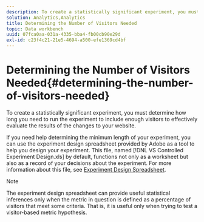 ```yaml
---
description: To create a statistically significant experiment, you must determine how long you need to run the experiment to include enough visitors to effectively evaluate the results of the changes to your website.
solution: Analytics,Analytics
title: Determining the Number of Visitors Needed
topic: Data workbench
uuid: 07fca0aa-031a-4335-bba4-fb00cb90e29d
exl-id: c23f4c21-21e5-4694-a500-efe1369cd4bf
---
```

# Determining the Number of Visitors Needed{#determining-the-number-of-visitors-needed}

To create a statistically significant experiment, you must determine how long you need to run the experiment to include enough visitors to effectively evaluate the results of the changes to your website.

If you need help determining the minimum length of your experiment, you can use the experiment design spreadsheet provided by Adobe as a tool to help you design your experiment. This file, named [!DNL VS Controlled Experiment Design.xls] by default, functions not only as a worksheet but also as a record of your decisions about the experiment. For more information about this file, see [Experiment Design Spreadsheet](../../../home/c-undst-ctrld-exp/t-exp-dsn-spst.md#task-d7f674980fe9415d80371d6020bcf164).

>[!NOTE]
>
>The experiment design spreadsheet can provide useful statistical inferences only when the metric in question is defined as a percentage of visitors that meet some criteria. That is, it is useful only when trying to test a visitor-based metric hypothesis.
